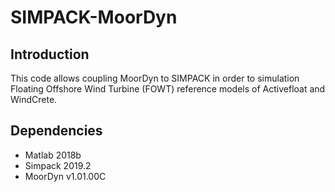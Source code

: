 # SIMPACK-MoorDyn
## Introduction
This code allows coupling MoorDyn to SIMPACK in order to simulation Floating Offshore Wind Turbine (FOWT) reference models of Activefloat and WindCrete.


## Dependencies
- Matlab 2018b
- Simpack 2019.2
- MoorDyn v1.01.00C

